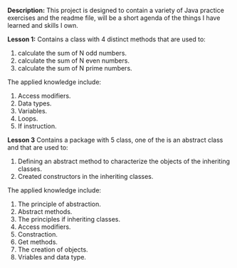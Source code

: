 **Description:** This project is designed to contain a variety of Java practice exercises and the readme file, will be a short agenda of the things I have learned and skills I own.

**Lesson 1:**
Contains a class with 4 distinct methods that are used to:
1. calculate the sum of N odd numbers.
2. calculate the sum of N even numbers.
3. calculate the sum of N prime numbers.

The applied knowledge include:
1. Access modifiers. 
2. Data types.
3. Variables.
4. Loops.
5. If instruction.

**Lesson 3**
Contains a package with 5 class, one of the is an abstract class and that are used to:
1. Defining an abstract method to characterize the objects of the inheriting classes.
2. Created constructors in the inheriting classes.

The applied knowledge include:

1. The principle of abstraction.
2. Abstract methods.
3. The principles if inheriting classes.
4. Access modifiers.
5. Constraction.
6. Get methods.
7. The creation of objects.
8. Vriables and data type.